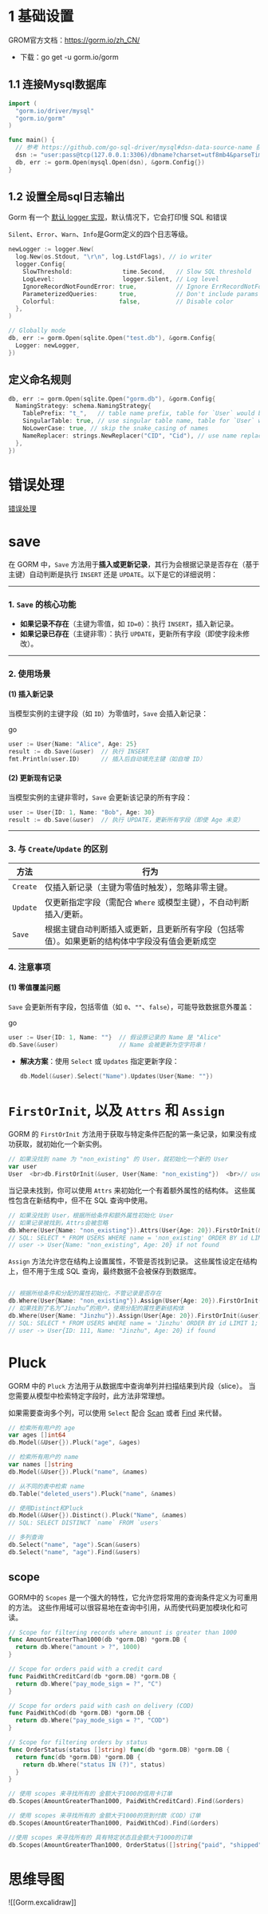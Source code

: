 # 1 基础设置
GROM官方文档：https://gorm.io/zh_CN/
- 下载：go get -u gorm.io/gorm
## 1.1 连接Mysql数据库

```go
import (
  "gorm.io/driver/mysql"
  "gorm.io/gorm"
)

func main() {
  // 参考 https://github.com/go-sql-driver/mysql#dsn-data-source-name 获取详情
  dsn := "user:pass@tcp(127.0.0.1:3306)/dbname?charset=utf8mb4&parseTime=True&loc=Local"
  db, err := gorm.Open(mysql.Open(dsn), &gorm.Config{})
}
```

## 1.2 设置全局sql日志输出

Gorm 有一个 [默认 logger 实现](https://github.com/go-gorm/gorm/blob/master/logger/logger.go)，默认情况下，它会打印慢 SQL 和错误

`Silent`、`Error`、`Warn`、`Info`是Gorm定义的四个日志等级。

```go
newLogger := logger.New(
  log.New(os.Stdout, "\r\n", log.LstdFlags), // io writer
  logger.Config{
    SlowThreshold:              time.Second,   // Slow SQL threshold
    LogLevel:                   logger.Silent, // Log level
    IgnoreRecordNotFoundError: true,           // Ignore ErrRecordNotFound error for logger
    ParameterizedQueries:      true,           // Don't include params in the SQL log
    Colorful:                  false,          // Disable color
  },
)

// Globally mode
db, err := gorm.Open(sqlite.Open("test.db"), &gorm.Config{
  Logger: newLogger,
})
```
## 定义命名规则

```go
db, err := gorm.Open(sqlite.Open("gorm.db"), &gorm.Config{  
  NamingStrategy: schema.NamingStrategy{  
    TablePrefix: "t_",   // table name prefix, table for `User` would be `t_users`  
    SingularTable: true, // use singular table name, table for `User` would be `user` with this option enabled  
    NoLowerCase: true, // skip the snake_casing of names  
    NameReplacer: strings.NewReplacer("CID", "Cid"), // use name replacer to change struct/field name before convert it to db name  
  },  
})
```

# 错误处理
[错误处理](https://gorm.io/zh_CN/docs/error_handling.html)

# save
在 GORM 中，`Save` 方法用于 ​**插入或更新记录**，其行为会根据记录是否存在（基于主键）自动判断是执行 `INSERT` 还是 `UPDATE`。以下是它的详细说明：

---

### ​**1. `Save` 的核心功能**

- ​**如果记录不存在**​（主键为零值，如 `ID=0`）：执行 `INSERT`，插入新记录。
- ​**如果记录已存在**​（主键非零）：执行 `UPDATE`，更新所有字段（即使字段未修改）。

---

### ​**2. 使用场景**

#### ​**(1) 插入新记录**

当模型实例的主键字段（如 `ID`）为零值时，`Save` 会插入新记录：

go

```go
user := User{Name: "Alice", Age: 25}
result := db.Save(&user)  // 执行 INSERT
fmt.Println(user.ID)      // 插入后自动填充主键（如自增 ID）
```

#### ​**(2) 更新现有记录**

当模型实例的主键非零时，`Save` 会更新该记录的所有字段：

```go
user := User{ID: 1, Name: "Bob", Age: 30}
result := db.Save(&user)  // 执行 UPDATE，更新所有字段（即使 Age 未变）
```

---

### ​**3. 与 `Create`/`Update` 的区别**

| 方法       | 行为                                              |
| -------- | ----------------------------------------------- |
| `Create` | 仅插入新记录（主键为零值时触发），忽略非零主键。                        |
| `Update` | 仅更新指定字段（需配合 `Where` 或模型主键），不自动判断插入/更新。          |
| `Save`   | 根据主键自动判断插入或更新，且更新所有字段（包括零值）。如果更新的结构体中字段没有值会更新成空 |

### ​**4. 注意事项**

#### ​**(1) 零值覆盖问题**

`Save` 会更新所有字段，包括零值（如 `0`、`""`、`false`），可能导致数据意外覆盖：

go

```go
user := User{ID: 1, Name: ""}  // 假设原记录的 Name 是 "Alice"
db.Save(&user)                 // Name 会被更新为空字符串！
```

- ​**解决方案**：使用 `Select` 或 `Updates` 指定更新字段：
    ```go
    db.Model(&user).Select("Name").Updates(User{Name: ""})
    ```


# `FirstOrInit`, 以及 `Attrs` 和 `Assign`

GORM 的 `FirstOrInit` 方法用于获取与特定条件匹配的第一条记录，如果没有成功获取，就初始化一个新实例。
```go
// 如果没找到 name 为 "non_existing" 的 User，就初始化一个新的 User  
var user 
User  <br>db.FirstOrInit(&user, User{Name: "non_existing"})  <br>// user -> User{Name: "non_existing"} if not found|
```

当记录未找到，你可以使用 `Attrs` 来初始化一个有着额外属性的结构体。 这些属性包含在新结构中，但不在 SQL 查询中使用。
```go
// 如果没找到 User，根据所给条件和额外属性初始化 User  
// 如果记录被找到，Attrs会被忽略
db.Where(User{Name: "non_existing"}).Attrs(User{Age: 20}).FirstOrInit(&user)  
// SQL: SELECT * FROM USERS WHERE name = 'non_existing' ORDER BY id LIMIT 1;  
// user -> User{Name: "non_existing", Age: 20} if not found
```


`Assign` 方法允许您在结构上设置属性，不管是否找到记录。 这些属性设定在结构上，但不用于生成 SQL 查询，最终数据不会被保存到数据库。
```go

// 根据所给条件和分配的属性初始化，不管记录是否存在  
db.Where(User{Name: "non_existing"}).Assign(User{Age: 20}).FirstOrInit(&user)  // user -> User{Name: "non_existing", Age: 20} if not found  
// 如果找到了名为“Jinzhu”的用户，使用分配的属性更新结构体  
db.Where(User{Name: "Jinzhu"}).Assign(User{Age: 20}).FirstOrInit(&user)  
// SQL: SELECT * FROM USERS WHERE name = 'Jinzhu' ORDER BY id LIMIT 1;  
// user -> User{ID: 111, Name: "Jinzhu", Age: 20} if found
```

# Pluck

GORM 中的 `Pluck` 方法用于从数据库中查询单列并扫描结果到片段（slice）。 当您需要从模型中检索特定字段时，此方法非常理想。

如果需要查询多个列，可以使用 `Select` 配合 [Scan](https://gorm.io/zh_CN/docs/query.html) 或者 [Find](https://gorm.io/zh_CN/docs/query.html) 来代替。
```go
// 检索所有用户的 age
var ages []int64
db.Model(&User{}).Pluck("age", &ages)

// 检索所有用户的 name
var names []string
db.Model(&User{}).Pluck("name", &names)

// 从不同的表中检索 name
db.Table("deleted_users").Pluck("name", &names)

// 使用Distinct和Pluck
db.Model(&User{}).Distinct().Pluck("Name", &names)
// SQL: SELECT DISTINCT `name` FROM `users`

// 多列查询
db.Select("name", "age").Scan(&users)
db.Select("name", "age").Find(&users)

```
## scope

GORM中的 `Scopes` 是一个强大的特性，它允许您将常用的查询条件定义为可重用的方法。 这些作用域可以很容易地在查询中引用，从而使代码更加模块化和可读。

```go
// Scope for filtering records where amount is greater than 1000
func AmountGreaterThan1000(db *gorm.DB) *gorm.DB {
  return db.Where("amount > ?", 1000)
}

// Scope for orders paid with a credit card
func PaidWithCreditCard(db *gorm.DB) *gorm.DB {
  return db.Where("pay_mode_sign = ?", "C")
}

// Scope for orders paid with cash on delivery (COD)
func PaidWithCod(db *gorm.DB) *gorm.DB {
  return db.Where("pay_mode_sign = ?", "COD")
}

// Scope for filtering orders by status
func OrderStatus(status []string) func(db *gorm.DB) *gorm.DB {
  return func(db *gorm.DB) *gorm.DB {
    return db.Where("status IN (?)", status)
  }
}

// 使用 scopes 来寻找所有的 金额大于1000的信用卡订单
db.Scopes(AmountGreaterThan1000, PaidWithCreditCard).Find(&orders)

// 使用 scopes 来寻找所有的 金额大于1000的货到付款（COD）订单
db.Scopes(AmountGreaterThan1000, PaidWithCod).Find(&orders)

//使用 scopes 来寻找所有的 具有特定状态且金额大于1000的订单
db.Scopes(AmountGreaterThan1000, OrderStatus([]string{"paid", "shipped"})).Find(&orders)

```

# 思维导图
![[Gorm.excalidraw]]